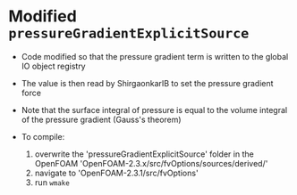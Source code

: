 # Modified `pressureGradientExplicitSource`
- Code modified so that the pressure gradient term is written to the global IO object registry
- The value is then read by ShirgaonkarIB to set the pressure gradient force
- Note that the surface integral of pressure is equal to the volume integral of the pressure gradient (Gauss's theorem)

- To compile:
  1. overwrite the 'pressureGradientExplicitSource' folder in the OpenFOAM 'OpenFOAM-2.3.x/src/fvOptions/sources/derived/'
  2. navigate to 'OpenFOAM-2.3.1/src/fvOptions' 
  3. run `wmake`
